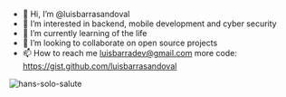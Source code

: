 - 👋 Hi, I’m @luisbarrasandoval
- 👀 I’m interested in backend, mobile development and cyber security
- 🌱 I’m currently learning of the life
- 💞️ I’m looking to collaborate on open source projects
- 📫 How to reach me luisbarradev@gmail.com
more code: https://gist.github.com/luisbarrasandoval

![hans-solo-salute](https://user-images.githubusercontent.com/95819756/163514704-baf3e05b-032d-484a-9054-2b34291c9c2e.gif)
